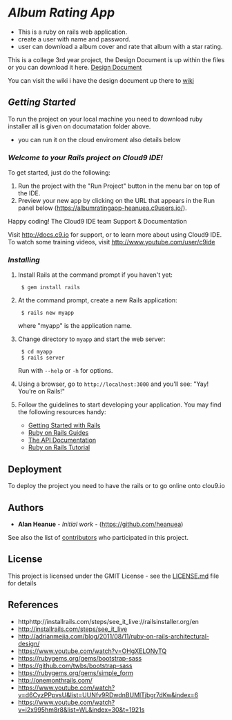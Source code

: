 # **_Album Rating App_**
- This is a ruby on rails web application.
- create a user with name and password.
- user can download a album cover and rate that album with a star rating.

This is a college 3rd year project,
the Design Document is up within the files or you can download it here.
[Design Document](https://github.com/heanuea/AlbumRatingApp/blob/master/Documentation%20of%20the%20project.docx)

You can visit the wiki i have the design document up there to [wiki](https://github.com/heanuea/AlbumRatingApp/wiki)

## **_Getting Started_**
To run the project on your local machine you need to download ruby installer all is given on documatation folder above.

- you can run it on the cloud enviroment also details below 

### **_Welcome to your Rails project on Cloud9 IDE!_**

To get started, just do the following:

1. Run the project with the "Run Project" button in the menu bar on top of the IDE.
2. Preview your new app by clicking on the URL that appears in the Run panel below
(https://albumratingapp-heanuea.c9users.io/).

Happy coding!
The Cloud9 IDE team
 Support & Documentation

Visit http://docs.c9.io for support, or to learn more about using Cloud9 IDE. 
To watch some training videos, visit http://www.youtube.com/user/c9ide


### **_Installing_**

1. Install Rails at the command prompt if you haven't yet:

        $ gem install rails

2. At the command prompt, create a new Rails application:

        $ rails new myapp

   where "myapp" is the application name.

3. Change directory to `myapp` and start the web server:

        $ cd myapp
        $ rails server

   Run with `--help` or `-h` for options.

4. Using a browser, go to `http://localhost:3000` and you'll see:
"Yay! You’re on Rails!"

5. Follow the guidelines to start developing your application. You may find
   the following resources handy:
    * [Getting Started with Rails](http://guides.rubyonrails.org/getting_started.html)
    * [Ruby on Rails Guides](http://guides.rubyonrails.org)
    * [The API Documentation](http://api.rubyonrails.org)
    * [Ruby on Rails Tutorial](https://www.railstutorial.org/book)


## Deployment

To deploy the project you need to have the rails or to go online onto clou9.io 

## Authors

* **Alan Heanue** - *Initial work* - (https://github.com/heanuea)

See also the list of [contributors](https://github.com/your/project/contributors) who participated in this project.

## License

This project is licensed under the GMIT License - see the [LICENSE.md](LICENSE.md) file for details

## References

* httphttp://installrails.com/steps/see_it_live://railsinstaller.org/en
* http://installrails.com/steps/see_it_live
* http://adrianmejia.com/blog/2011/08/11/ruby-on-rails-architectural-design/
* https://www.youtube.com/watch?v=OHgXELONyTQ
* https://rubygems.org/gems/bootstrap-sass
* https://github.com/twbs/bootstrap-sass
* https://rubygems.org/gems/simple_form
* http://onemonthrails.com/
* https://www.youtube.com/watch?v=d6CyzPPpvsU&list=UUNfv9RDwdnBUMlTjbgr7dKw&index=6
* https://www.youtube.com/watch?v=i2x995hm8r8&list=WL&index=30&t=1921s
